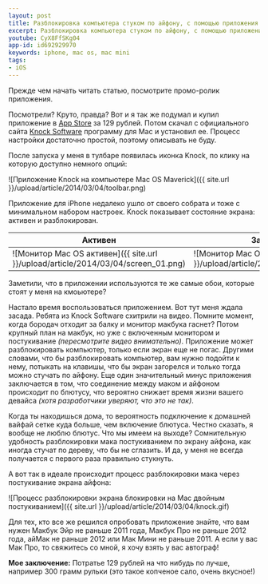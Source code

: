 ```yaml
---
layout: post
title: Разблокировка компьютера стуком по айфону, с помощью приложения Knock
excerpt: Разблокировка компьютера стуком по айфону, с помощью приложения Knock
youtube: CyX8FfSKg04
app-id: id692929970
keywords: iphone, mac os, mac mini
tags:
- iOS
---
```


Прежде чем начать читать статью, посмотрите промо-ролик приложения.

Посмотрели? Круто, правда? Вот и я так же подумал и купил приложение в [App Store](https://itunes.apple.com/ru/app/knock-unlock-your-mac-without/id692929970) за 129 рублей.
Потом скачал с официального сайта [Knock Software](knocktounlock.com) программу для Mac и установил ее. Процесс настройки достаточно простой, поэтому описывать не буду.

После запуска у меня в тулбаре появилась иконка Knock, по клику на которую доступно немного опций:

![Приложение Knock на компьютере Mac OS Maverick]({{ site.url }}/upload/article/2014/03/04/toolbar.png)

Приложение для iPhone недалеко ушло от своего собрата и тоже с минимальном набором настроек. Knock показывает состояние экрана: активен и разблокирован.

Активен        | Заблокирован
---------------|-------------
![Монитор  Mac OS активен]({{ site.url }}/upload/article/2014/03/04/screen_01.png) | ![Монитор  Mac OS заблокирован]({{ site.url }}/upload/article/2014/03/04/screen_02.png)

Заметили, что в приложении используются те же самые обои, которые стоят у меня на кмоьютере?

Настало время воспользоваться приложением. Вот тут меня ждала засада. Ребята из Knock Software схитрили на видео. Помните момент, когда бородач отходит за балку и монитор макбука гаснет? Потом крупный план на макбук, но уже с включенным монитором и постукивание *(пересмотрите видео внимательно)*.
Приложение может разблокировать компьютер, только если экран еще не погас. Другими словами, что бы разблокировать компьютер, вам нужно подойти к нему, потыкать на клавишы, что бы экран загорелся и только тогда можно стучать по айфону.
Еще один значительный минус приложения заключается в том, что соединение между маком и айфоном происходит по блютусу, что вероятно снижает время жизни вашего девайса *(хотя разработчики уверяют, что это не так)*.

Когда ты находишься дома, то вероятность подключение к домашней вайфай сетке куда больше, чем включение блютуса. Честно сказать, я вообще не люблю блютус.
Что мы имеем на выходе? Сомнительную удобность разблокировки мака постукиванием по экрану айфона, как иногда стучат по дереву, что бы не сглазить. И да, у меня не всегда получается с первого раза правильно стукнуть.

А вот так в идеале происходит процесс разблокировки мака через постукивание экрана айфона:

![Процесс разблокировки экрана блокировки на Mac двойным постукиванием]({{ site.url }}/upload/article/2014/03/04/knock.gif)

Для тех, кто все же решился опробовать приложение знайте, что вам нужен Макбук Эйр не раньше 2011 года, Макбук Про не раньше 2012 года, айМак не раньше 2012 или Мак Мини не раньше 2011. А если у вас Мак Про, то свяжитесь со мной, я хочу взять у вас автограф!

**Мое заключение:** Потратье 129 рублей на что нибудь по лучше, например 300 грамм рульки (это такое копченое сало, очень вкусное!)